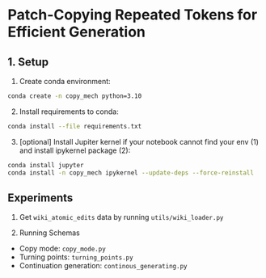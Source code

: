 # Patch-Copying Repeated Tokens for Efficient Generation

## 1. Setup
1. Create conda environment:

```bash
conda create -n copy_mech python=3.10
```

2. Install requirements to conda:
```bash
conda install --file requirements.txt
```

3. [optional] Install Jupiter kernel if your notebook cannot find your env (1) and install ipykernel package (2):
```bash
conda install jupyter
conda install -n copy_mech ipykernel --update-deps --force-reinstall
```

## Experiments

1. Get `wiki_atomic_edits` data by running `utils/wiki_loader.py`

2. Running Schemas
- Copy mode: `copy_mode.py`
- Turning points: `turning_points.py`
- Continuation generation: `continous_generating.py`




